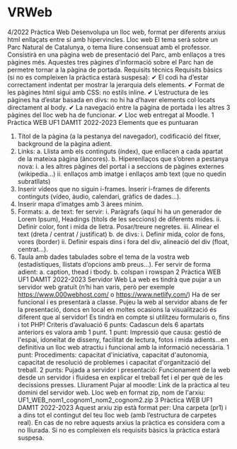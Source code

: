 # VRWeb
4/2022
Pràctica Web
Desenvolupa un lloc web, format per diferents arxius html enllaçats entre sí amb
hipervincles.
Lloc web
El tema serà sobre un Parc Natural de Catalunya, o tema lliure consensuat amb el
professor.
Consistirà en una pàgina web de presentació del Parc, amb enllaços a tres
pàgines més. Aquestes tres pàgines d’informació sobre el Parc han de permetre
tornar a la pàgina de portada.
Requisits tècnics
Requisits bàsics (si no es compleixen la pràctica estarà suspesa):
✔ El codi ha d’estar correctament indentat per mostrar la jerarquia dels elements.
✔ Format de les pàgines html sigui amb CSS: no estils inline.
✔ L’estructura de les pàgines ha d’estar basada en divs: no hi ha d’haver
 elements col·locats directament al body.
✔ La navegació entre la pàgina de portada i les altres 3 pàgines del lloc web ha
 de funcionar.
✔ Lloc web entregat al Moodle.
1
Pràctica WEB UF1 DAM1T 2022-2023
Elements que es puntuaran
1) Títol de la pàgina (a la pestanya del navegador), codificació del fitxer,
background de la pàgina adient.
2) Links:
 a. Llista amb els continguts (índex), que enllacen a cada apartat de la
 mateixa pàgina (àncores).
b. Hiperenllaços que s’obren a pestanya nova:
 i. a les altres pàgines del portal i a seccions de pàgines externes
(wikipedia...)
 ii. enllaços amb imatge i enllaços amb text (que no quedin subratllats)
3) Inserir vídeos que no siguin i-frames. Inserir i-frames de diferents continguts
(vídeo, àudio, calendari, gràfics de dades...).
4) Inserir mapa d’imatges amb 3 àrees mínim.
5) Formats:
a. de text: fer servir:
i. Paràgrafs (aquí hi ha un generador de Lorem Ipsum), Headings
 (títols de les seccions) de diferents mides.
ii. Definir color, font i mida de lletra. Posar/treure negretes.
iii. Alinear el text (dreta / centrat / justificat)
b. de divs:
i. Definir mida, color de fons, vores (border)
ii. Definir espais dins i fora del div, alineació del div (float,
 centrat...).
6) Taula amb dades tabulades sobre el tema de la vostra web (estadístiques,
llistats d’opcions amb preus...). Fer servir de forma adient:
a. caption, thead i tbody.
b. colspan i rowspan
2
Pràctica WEB UF1 DAM1T 2022-2023
Servidor Web
La web es tindrà que pujar a un servidor web gratuït (n’hi han varis, però per
exemple https://www.000webhost.com/ o https://www.netlify.com/) Ha de ser
funcional i es presentarà a classe.
Pujeu la web al servidor abans de fer la presentació, doncs en local en moltes
ocasions la visualització és diferent que al servidor!
Es tindrà en compte si utilitzeu formularis o, fins i tot PHP!
Criteris d’avaluació
6 punts:
Cadascun dels 6 apartats anteriors es valora amb 1 punt.
1 punt:
Impressió que causa: gestió de l'espai, idoneïtat de disseny, facilitat de
lectura, fotos i mida adients...en definitiva un lloc web atractiu i funcional amb la
informació necessària.
1 punt:
Procediments: capacitat d'iniciativa, capacitat d'autonomia, capacitat de
resolució de problemes i capacitat d'organització del treball.
2 punts:
Pujada a servidor i presentació: Funcionament de la web desde un servidor i
fluidesa en explicar el treball fet i el per què de les decissions presses.
Lliurament
Pujar al moodle:
Link de la pràctica al teu domini del servidor web.
Lloc web en format zip, nom de l'arxiu:
UF1_WEB_nom1_cognom1_nom2_cognom2.zip
3
Pràctica WEB UF1 DAM1T 2022-2023
Aquest arxiu zip està format per:
Una carpeta (pr1) i a dins tot el contingut del teu lloc web (amb l’estructura de
carpetes real).
En cas de no rebre aquests arxius la pràctica es considera com a no
lliurada.
Si no es compleixen els requisits bàsics la pràctica estarà suspesa.

